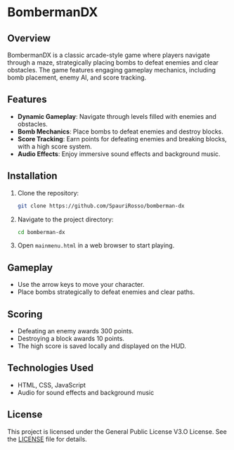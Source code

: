 # BombermanDX

## Overview

BombermanDX is a classic arcade-style game where players navigate through a maze, strategically placing bombs to defeat enemies and clear obstacles. The game features engaging gameplay mechanics, including bomb placement, enemy AI, and score tracking.

## Features

- **Dynamic Gameplay**: Navigate through levels filled with enemies and obstacles.
- **Bomb Mechanics**: Place bombs to defeat enemies and destroy blocks.
- **Score Tracking**: Earn points for defeating enemies and breaking blocks, with a high score system.
- **Audio Effects**: Enjoy immersive sound effects and background music.

## Installation

1. Clone the repository:
   ```bash
   git clone https://github.com/SpauriRosso/bomberman-dx
   ```
2. Navigate to the project directory:
   ```bash
   cd bomberman-dx
   ```
3. Open `mainmenu.html` in a web browser to start playing.

## Gameplay

- Use the arrow keys to move your character.
- Place bombs strategically to defeat enemies and clear paths.

## Scoring

- Defeating an enemy awards 300 points.
- Destroying a block awards 10 points.
- The high score is saved locally and displayed on the HUD.

## Technologies Used

- HTML, CSS, JavaScript
- Audio for sound effects and background music

## License

This project is licensed under the General Public License V3.O License. See the [LICENSE](LICENSE) file for details.
